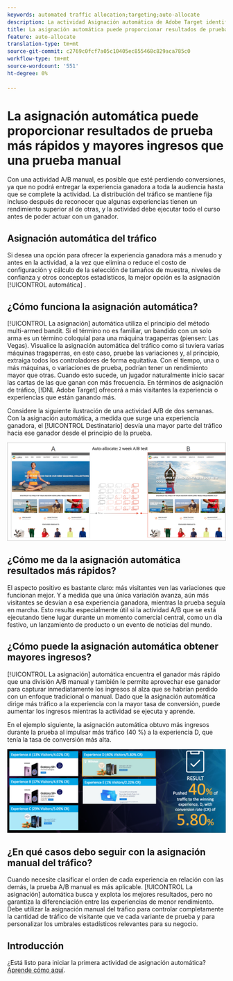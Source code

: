 ```yaml
---
keywords: automated traffic allocation;targeting;auto-allocate
description: La actividad Asignación automática de Adobe Target identifica un ganador entre dos o más experiencias y automáticamente reasigna más tráfico al ganador para aumentar las conversiones mientras la prueba continúa ejecutándose y aprendiendo.
title: La asignación automática puede proporcionar resultados de prueba más rápidos y mayores ingresos que una prueba manual
feature: auto-allocate
translation-type: tm+mt
source-git-commit: c2769c0fcf7a05c10405ec855468c829aca785c0
workflow-type: tm+mt
source-wordcount: '551'
ht-degree: 0%

---
```



# La asignación automática puede proporcionar resultados de prueba más rápidos y mayores ingresos que una prueba manual

Con una actividad A/B manual, es posible que esté perdiendo conversiones, ya que no podrá entregar la experiencia ganadora a toda la audiencia hasta que se complete la actividad. La distribución del tráfico se mantiene fija incluso después de reconocer que algunas experiencias tienen un rendimiento superior al de otras, y la actividad debe ejecutar todo el curso antes de poder actuar con un ganador.

## Asignación automática del tráfico

Si desea una opción para ofrecer la experiencia ganadora más a menudo y antes en la actividad, a la vez que elimina o reduce el costo de configuración y cálculo de la selección de tamaños de muestra, niveles de confianza y otros conceptos estadísticos, la mejor opción es la asignación [!UICONTROL automática] .

## ¿Cómo funciona la asignación automática?

[!UICONTROL La asignación] automática utiliza el principio del método multi-armed bandit. Si el término no es familiar, un bandido con un solo arma es un término coloquial para una máquina tragaperras (piensen: Las Vegas). Visualice la asignación automática del tráfico como si tuviera varias máquinas tragaperras, en este caso, pruebe las variaciones y, al principio, extraiga todos los controladores de forma equitativa. Con el tiempo, una o más máquinas, o variaciones de prueba, podrían tener un rendimiento mayor que otras. Cuando esto sucede, un jugador naturalmente inicio sacar las cartas de las que ganan con más frecuencia. En términos de asignación de tráfico, [!DNL Adobe Target] ofrecerá a más visitantes la experiencia o experiencias que están ganando más.

Considere la siguiente ilustración de una actividad A/B de dos semanas. Con la asignación automática, a medida que surge una experiencia ganadora, el [!UICONTROL Destinatario] desvía una mayor parte del tráfico hacia ese ganador desde el principio de la prueba.

![Ilustración de asignación automática](/help/c-activities/automated-traffic-allocation/assets/Auto-Allocate-test.png)

## ¿Cómo me da la asignación automática resultados más rápidos?

El aspecto positivo es bastante claro: más visitantes ven las variaciones que funcionan mejor. Y a medida que una única variación avanza, aún más visitantes se desvían a esa experiencia ganadora, mientras la prueba seguía en marcha. Esto resulta especialmente útil si la actividad A/B que se está ejecutando tiene lugar durante un momento comercial central, como un día festivo, un lanzamiento de producto o un evento de noticias del mundo.

## ¿Cómo puede la asignación automática obtener mayores ingresos?

[!UICONTROL La asignación] automática encuentra el ganador más rápido que una división A/B manual y también le permite aprovechar ese ganador para capturar inmediatamente los ingresos al alza que se habrían perdido con un enfoque tradicional o manual. Dado que la asignación  automática dirige más tráfico a la experiencia con la mayor tasa de conversión, puede aumentar los ingresos mientras la actividad se ejecuta y aprende.

En el ejemplo siguiente, la asignación  automática obtuvo más ingresos durante la prueba al impulsar más tráfico (40 %) a la experiencia D, que tenía la tasa de conversión más alta.

![La asignación automática proporciona una ilustración de ingresos más alta](/help/c-activities/automated-traffic-allocation/assets/five-experiences.png)

## ¿En qué casos debo seguir con la asignación manual del tráfico?

Cuando necesite clasificar el orden de cada experiencia en relación con las demás, la prueba A/B manual es más aplicable. [!UICONTROL La asignación] automática busca y explota los mejores resultados, pero no garantiza la diferenciación entre las experiencias de menor rendimiento. Debe utilizar la asignación manual del tráfico para controlar completamente la cantidad de tráfico de visitante que ve cada variante de prueba y para personalizar los umbrales estadísticos relevantes para su negocio.

## Introducción

¿Está listo para iniciar la primera actividad de asignación  automática? [Aprende cómo aquí](/help/c-activities/automated-traffic-allocation/automated-traffic-allocation.md).

